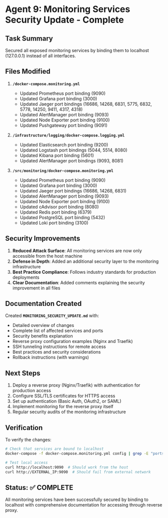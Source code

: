 # Agent 9: Monitoring Services Security Update - Complete

## Task Summary
Secured all exposed monitoring services by binding them to localhost (127.0.0.1) instead of all interfaces.

## Files Modified

1. **`/docker-compose.monitoring.yml`**
   - Updated Prometheus port binding (9090)
   - Updated Grafana port binding (3000)
   - Updated Jaeger port bindings (16686, 14268, 6831, 5775, 6832, 5778, 14250, 9411, 4317, 4318)
   - Updated AlertManager port binding (9093)
   - Updated Node Exporter port binding (9100)
   - Updated Pushgateway port binding (9091)

2. **`/infrastructure/logging/docker-compose.logging.yml`**
   - Updated Elasticsearch port binding (9200)
   - Updated Logstash port bindings (5044, 5514, 8080)
   - Updated Kibana port binding (5601)
   - Updated AlertManager port bindings (9093, 8081)

3. **`/src/monitoring/docker-compose.monitoring.yml`**
   - Updated Prometheus port binding (9090)
   - Updated Grafana port binding (3000)
   - Updated Jaeger port bindings (16686, 14268, 6831)
   - Updated AlertManager port binding (9093)
   - Updated Node Exporter port binding (9100)
   - Updated cAdvisor port binding (8080)
   - Updated Redis port binding (6379)
   - Updated PostgreSQL port binding (5432)
   - Updated Loki port binding (3100)

## Security Improvements

1. **Reduced Attack Surface**: All monitoring services are now only accessible from the host machine
2. **Defense in Depth**: Added an additional security layer to the monitoring infrastructure
3. **Best Practice Compliance**: Follows industry standards for production deployments
4. **Clear Documentation**: Added comments explaining the security improvement in all files

## Documentation Created

Created **`MONITORING_SECURITY_UPDATE.md`** with:
- Detailed overview of changes
- Complete list of affected services and ports
- Security benefits explanation
- Reverse proxy configuration examples (Nginx and Traefik)
- SSH tunneling instructions for remote access
- Best practices and security considerations
- Rollback instructions (with warnings)

## Next Steps

1. Deploy a reverse proxy (Nginx/Traefik) with authentication for production access
2. Configure SSL/TLS certificates for HTTPS access
3. Set up authentication (Basic Auth, OAuth2, or SAML)
4. Implement monitoring for the reverse proxy itself
5. Regular security audits of the monitoring infrastructure

## Verification

To verify the changes:
```bash
# Check that services are bound to localhost
docker-compose -f docker-compose.monitoring.yml config | grep -E "ports:|127.0.0.1"

# Test local access
curl http://localhost:9090  # Should work from the host
curl http://EXTERNAL_IP:9090  # Should fail from external network
```

## Status: ✅ COMPLETE

All monitoring services have been successfully secured by binding to localhost with comprehensive documentation for accessing through reverse proxy.